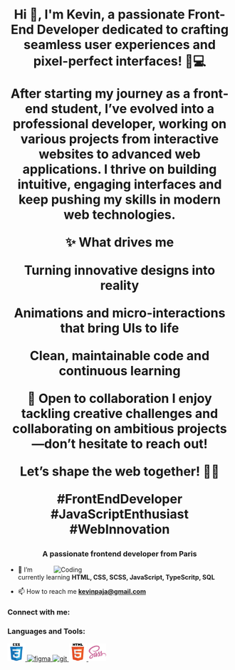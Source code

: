 <h1 align="center">Hi 👋, I'm Kevin, a passionate Front-End Developer dedicated to crafting seamless user experiences and pixel-perfect interfaces! 🚀💻

After starting my journey as a front-end student, I’ve evolved into a professional developer, working on various projects from interactive websites to advanced web applications. I thrive on building intuitive, engaging interfaces and keep pushing my skills in modern web technologies.

✨ What drives me

Turning innovative designs into reality

Animations and micro-interactions that bring UIs to life

Clean, maintainable code and continuous learning

🤝 Open to collaboration
I enjoy tackling creative challenges and collaborating on ambitious projects—don’t hesitate to reach out!

Let’s shape the web together! 🎨💡

#FrontEndDeveloper #JavaScriptEnthusiast #WebInnovation</h1>
<h3 align="center">A passionate frontend developer from Paris</h3>
<img align="right" alt="Coding" width="400" src= https://cdn.dribbble.com/users/1162077/screenshots/3848914/programmer.gif>


- 🌱 I’m currently learning **HTML, CSS, SCSS, JavaScript, TypeScritp, SQL**

- 📫 How to reach me **kevinpaja@gmail.com**

<h3 align="left">Connect with me:</h3>
<p align="left">
</p>

<h3 align="left">Languages and Tools:</h3>
<p align="left"> <a href="https://www.w3schools.com/css/" target="_blank" rel="noreferrer"> <img src="https://raw.githubusercontent.com/devicons/devicon/master/icons/css3/css3-original-wordmark.svg" alt="css3" width="40" height="40"/> </a> <a href="https://www.figma.com/" target="_blank" rel="noreferrer"> <img src="https://www.vectorlogo.zone/logos/figma/figma-icon.svg" alt="figma" width="40" height="40"/> </a> <a href="https://git-scm.com/" target="_blank" rel="noreferrer"> <img src="https://www.vectorlogo.zone/logos/git-scm/git-scm-icon.svg" alt="git" width="40" height="40"/> </a> <a href="https://www.w3.org/html/" target="_blank" rel="noreferrer"> <img src="https://raw.githubusercontent.com/devicons/devicon/master/icons/html5/html5-original-wordmark.svg" alt="html5" width="40" height="40"/> </a> <a href="https://sass-lang.com" target="_blank" rel="noreferrer"> <img src="https://raw.githubusercontent.com/devicons/devicon/master/icons/sass/sass-original.svg" alt="sass" width="40" height="40"/> </a> </p>




